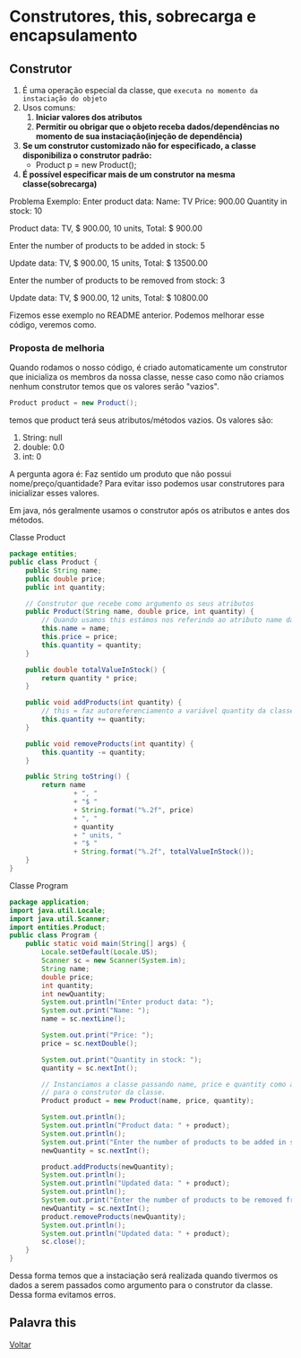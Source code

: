 # Construtores, this, sobrecarga e encapsulamento

## Construtor

1. É uma operação especial da classe, que `executa no momento da instaciação do objeto`
2. Usos comuns:
    1. **Iniciar valores dos atributos**
   2. **Permitir ou obrigar que o objeto receba dados/dependências no momento de sua instaciação(injeção de 
      dependência)**
3. **Se um construtor customizado não for especificado, a classe disponibiliza o construtor padrão:**
    - Product p = new Product();
4. **É possível especificar mais de um construtor na mesma classe(sobrecarga)**

Problema Exemplo:
Enter product data:
Name: TV
Price: 900.00
Quantity in stock: 10

Product data: TV, $ 900.00, 10 units, Total: $ 900.00

Enter the number of products to be added in stock: 5

Update data: TV, $ 900.00, 15 units, Total: $ 13500.00

Enter the number of products to be removed from stock: 3

Update data: TV, $ 900.00, 12 units, Total: $ 10800.00

Fizemos esse exemplo no README anterior. Podemos melhorar esse código, veremos como.

### Proposta de melhoria
Quando rodamos o nosso código, é criado automaticamente um construtor que inicializa os membros da nossa classe, 
nesse caso como não criamos nenhum construtor temos que os valores serão "vazios".

````java
Product product = new Product();
````

temos que product terá seus atributos/métodos vazios. Os valores são:
1. String: null
2. double: 0.0
3. int: 0

A pergunta agora é: Faz sentido um produto que não possui nome/preço/quantidade? Para evitar isso podemos usar 
construtores para inicializar esses valores.

Em java, nós geralmente usamos o construtor após os atributos e antes dos métodos.

Classe Product
````java
package entities;
public class Product {
    public String name;
    public double price;
    public int quantity;

    // Construtor que recebe como argumento os seus atributos
    public Product(String name, double price, int quantity) {
        // Quando usamos this estámos nos referindo ao atributo name da classe.
        this.name = name;
        this.price = price;
        this.quantity = quantity;
    }

    public double totalValueInStock() {
        return quantity * price;
    }

    public void addProducts(int quantity) {
        // this = faz autoreferenciamento a variável quantity da classe Product
        this.quantity += quantity;
    }

    public void removeProducts(int quantity) {
        this.quantity -= quantity;
    }

    public String toString() {
        return name
                + ", "
                + "$ "
                + String.format("%.2f", price)
                + ", "
                + quantity
                + " units, "
                + "$ "
                + String.format("%.2f", totalValueInStock());
    }
}
````

Classe Program
````java
package application;
import java.util.Locale;
import java.util.Scanner;
import entities.Product;
public class Program {
    public static void main(String[] args) {
        Locale.setDefault(Locale.US);
        Scanner sc = new Scanner(System.in);
        String name;
        double price;
        int quantity;
        int newQuantity;
        System.out.println("Enter product data: ");
        System.out.print("Name: ");
        name = sc.nextLine();

        System.out.print("Price: ");
        price = sc.nextDouble();

        System.out.print("Quantity in stock: ");
        quantity = sc.nextInt();

        // Instanciamos a classe passando name, price e quantity como argumento
        // para o construtor da classe.
        Product product = new Product(name, price, quantity);

        System.out.println();
        System.out.println("Product data: " + product);
        System.out.println();
        System.out.print("Enter the number of products to be added in stock: ");
        newQuantity = sc.nextInt();

        product.addProducts(newQuantity);
        System.out.println();
        System.out.println("Updated data: " + product);
        System.out.println();
        System.out.print("Enter the number of products to be removed from stock: ");
        newQuantity = sc.nextInt();
        product.removeProducts(newQuantity);
        System.out.println();
        System.out.println("Updated data: " + product);
        sc.close();
    }
}
````

Dessa forma temos que a instaciação será realizada quando tivermos os dados a serem passados como argumento para o 
construtor da classe. Dessa forma evitamos erros.

## Palavra this



[Voltar](../README.md)